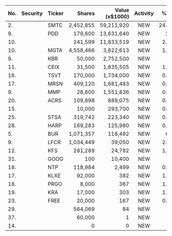 No. | Security | Ticker | Shares | Value (x$1000) | Activity | % Port
|--- | --- | --- | ---:| ---:|:---:| ---:|
 2.||SMTC</a>|2,452,855|59,211,920|NEW|24.38%|<a href=rel="bookmark"></a>
9.||PDD</a>|179,600|13,631,640|NEW|2.9%|<a href=rel="bookmark"></a>
10.|||241,599|11,833,519|NEW|2.52%|rel="bookmark"></a>
10.||MGTA</a>|4,558,466|3,622,613|NEW|1.49%|<a href=rel="bookmark"></a>
9.||KBR</a>|50,000|2,752,500|NEW|2%|<a href=rel="bookmark"></a>
11.||CEIX</a>|31,500|1,835,505|NEW|1.33%|<a href=rel="bookmark"></a>
16.||TSVT</a>|170,000|1,734,000|NEW|0.71%|<a href=rel="bookmark"></a>
17.||MRSN</a>|409,120|1,681,483|NEW|0.69%|<a href=rel="bookmark"></a>
9.||MMP</a>|28,600|1,551,836|NEW|0.12%|<a href=rel="bookmark"></a>
20.||ACRS</a>|109,898|889,075|NEW|0.36%|<a href=rel="bookmark"></a>
15.|||10,000|293,700|NEW|0.21%|rel="bookmark"></a>
25.||STSA</a>|319,742|223,340|NEW|0.09%|<a href=rel="bookmark"></a>
28.||HARP</a>|169,283|125,980|NEW|0.05%|<a href=rel="bookmark"></a>
5.||BUR</a>|1,071,357|118,492|NEW|6.8%|<a href=rel="bookmark"></a>
9.||LFCR</a>|1,034,449|39,050|NEW|2.24%|<a href=rel="bookmark"></a>
12.||KFS</a>|281,289|24,782|NEW|1.42%|<a href=rel="bookmark"></a>
31.||GOOG</a>|100|10,400|NEW|0%|<a href=rel="bookmark"></a>
18.||NTP</a>|118,984|2,499|NEW|0.14%|<a href=rel="bookmark"></a>
17.||KLXE</a>|92,000|382|NEW|1.81%|<a href=rel="bookmark"></a>
18.||PRGO</a>|8,000|367|NEW|1.74%|<a href=rel="bookmark"></a>
19.||KRA</a>|17,000|303|NEW|1.44%|<a href=rel="bookmark"></a>
23.||FREE</a>|20,000|167|NEW|0.79%|<a href=rel="bookmark"></a>
29.|||564,069|84|NEW|0%|rel="bookmark"></a>
37.|||60,000|1|NEW|0%|rel="bookmark"></a>
14.|||0|0|NEW|0%|rel="bookmark"></a>
